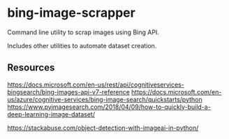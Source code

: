 
# bing-image-scrapper

Command line utility to scrap images using Bing API.

Includes other utilities to automate dataset creation.

## Resources

https://docs.microsoft.com/en-us/rest/api/cognitiveservices-bingsearch/bing-images-api-v7-reference
https://docs.microsoft.com/en-us/azure/cognitive-services/bing-image-search/quickstarts/python
https://www.pyimagesearch.com/2018/04/09/how-to-quickly-build-a-deep-learning-image-dataset/

https://stackabuse.com/object-detection-with-imageai-in-python/
